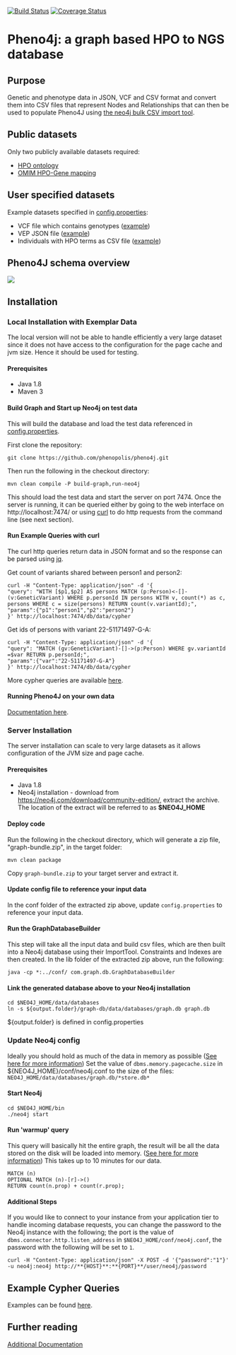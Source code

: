[![Build Status](https://travis-ci.org/phenopolis/pheno4j.svg?branch=master)](https://travis-ci.org/phenopolis/pheno4j)
[![Coverage Status](https://coveralls.io/repos/github/phenopolis/pheno4j/badge.svg?branch=master)](https://coveralls.io/github/phenopolis/pheno4j?branch=master)
<!-- Sajid fix this :-)
[![Quality Gate](https://sonarqube.com/api/badges/gate?key=com.graph%3Adb)](https://sonarqube.com/dashboard/index/com.graph%3Adb)
-->

# Pheno4j: a graph based HPO to NGS database

## Purpose
Genetic and phenotype data in JSON, VCF and CSV format and convert them into CSV files that represent Nodes and Relationships that can then be used to populate Pheno4J using [the neo4j bulk CSV import tool](https://neo4j.com/docs/operations-manual/current/tutorial/import-tool/).

## Public datasets
Only two publicly available datasets required:
* [HPO ontology](http://purl.obolibrary.org/obo/hp.obo)
* [OMIM HPO-Gene mapping](http://compbio.charite.de/jenkins/job/hpo.annotations.monthly/lastStableBuild/artifact/annotation/ALL_SOURCES_ALL_FREQUENCIES_diseases_to_genes_to_phenotypes.txt)

## User specified datasets

Example datasets specified in [config.properties](https://github.com/phenopolis/pheno4j/blob/master/src/main/resources/config.properties):
* VCF file which contains genotypes ([example](https://github.com/phenopolis/pheno4j/blob/master/src/test/resources/genotypes.vcf))
* VEP JSON file ([example](https://github.com/phenopolis/pheno4j/blob/master/src/test/resources/VEP.json))
* Individuals with HPO terms as CSV file ([example](https://github.com/phenopolis/pheno4j/blob/master/src/test/resources/person_phenotypes.csv))

## Pheno4J schema overview

![](https://github.com/sajid-mughal/pheno4j/blob/master/docs/Figure_1.png?raw=true)

## Installation
### Local Installation with Exemplar Data

The local version will not be able to handle efficiently a very large dataset since it does not have access to the configuration for the page cache and jvm size.
Hence it should be used for testing.

#### Prerequisites 
- Java 1.8
- Maven 3

#### Build Graph and Start up Neo4j on test data ###
This will build the database and load the test data referenced in [config.properties](https://github.com/phenopolis/pheno4j/blob/master/src/main/resources/config.properties).

First clone the repository:
```
git clone https://github.com/phenopolis/pheno4j.git
```
Then run the following in the checkout directory:
```
mvn clean compile -P build-graph,run-neo4j
```
This should load the test data and start the server on port 7474.
Once the server is running, it can be queried either by going to the web interface on http://localhost:7474/ or using [curl](https://curl.haxx.se/)
to do http requests from the command line (see next section).

#### Run Example Queries with curl
The curl http queries return data in JSON format and so the response can be parsed using [jq](https://stedolan.github.io/jq/).

Get count of variants shared between person1 and person2:
```
curl -H "Content-Type: application/json" -d '{
"query": "WITH [$p1,$p2] AS persons MATCH (p:Person)<-[]-(v:GeneticVariant) WHERE p.personId IN persons WITH v, count(*) as c, persons WHERE c = size(persons) RETURN count(v.variantId);",
"params":{"p1":"person1","p2":"person2"}
}' http://localhost:7474/db/data/cypher
```

Get ids of persons with variant 22-51171497-G-A:
```
curl -H "Content-Type: application/json" -d '{
"query": "MATCH (gv:GeneticVariant)-[]->(p:Person) WHERE gv.variantId =$var RETURN p.personId;",
"params":{"var":"22-51171497-G-A"}
}' http://localhost:7474/db/data/cypher
```
More cypher queries are available [here](https://github.com/phenopolis/pheno4j/blob/master/docs/Cypher-Queries.md).

#### Running Pheno4J on your own data

[Documentation here](https://github.com/phenopolis/pheno4j/blob/master/docs/Additional-Documentation.md#loading-manually-created-files).

### Server Installation

The server installation can scale to very large datasets as it allows configuration of the JVM size and page cache.

#### Prerequisites
- Java 1.8
- Neo4j installation - download from https://neo4j.com/download/community-edition/, extract the archive. The location of the extract will be referred to as **$NEO4J_HOME**

#### Deploy code
Run the following in the checkout directory, which will generate a zip file, "graph-bundle.zip", in the target folder:
```
mvn clean package
```
Copy `graph-bundle.zip` to your target server and extract it.
#### Update config file to reference your input data ###
In the conf folder of the extracted zip above, update `config.properties` to reference your input data.
#### Run the GraphDatabaseBuilder ###
This step will take all the input data and build csv files, which are then built into a Neo4j database using their ImportTool. Constraints and Indexes are then created.
In the lib folder of the extracted zip above, run the following:
```
java -cp *:../conf/ com.graph.db.GraphDatabaseBuilder
```
#### Link the generated database above to your Neo4j installation #
```
cd $NEO4J_HOME/data/databases
ln -s ${output.folder}/graph-db/data/databases/graph.db graph.db 
```
${output.folder} is defined in config.properties
### Update Neo4j config ###
Ideally you should hold as much of the data in memory as possible ([See here for more information](https://neo4j.com/docs/operations-manual/current/performance/))
Set the value of `dbms.memory.pagecache.size` in ${NEO4J_HOME}/conf/neo4j.conf to the size of the files: `NEO4J_HOME/data/databases/graph.db/*store.db*`
#### Start Neo4j
```
cd $NEO4J_HOME/bin
./neo4j start
```
#### Run 'warmup' query
This query will basically hit the entire graph, the result will be all the data stored on the disk will be loaded into memory. ([See here for more information](https://neo4j.com/developer/kb/warm-the-cache-to-improve-performance-from-cold-start/))
This takes up to 10 minutes for our data.
```
MATCH (n)
OPTIONAL MATCH (n)-[r]->()
RETURN count(n.prop) + count(r.prop);
```
#### Additional Steps
If you would like to connect to your instance from your application tier to handle incoming database requests, you can change the password to the Neo4j instance with the following; the port is the value of `dbms.connector.http.listen_address` in `$NEO4J_HOME/conf/neo4j.conf`, the password with the following will be set to `1`.
```
curl -H "Content-Type: application/json" -X POST -d '{"password":"1"}' -u neo4j:neo4j http://**{HOST}**:**{PORT}**/user/neo4j/password
```

## Example Cypher Queries
Examples can be found [here](https://github.com/phenopolis/pheno4j/blob/master/docs/Cypher-Queries.md).

## Further reading
[Additional Documentation](docs/Additional-Documentation.md)
